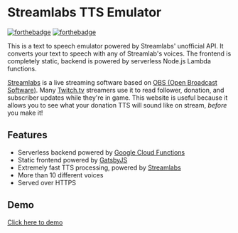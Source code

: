 # Streamlabs TTS Emulator

[![forthebadge](https://forthebadge.com/images/badges/built-with-love.svg)](https://forthebadge.com) [![forthebadge](https://forthebadge.com/images/badges/made-with-crayons.svg)](https://forthebadge.com)

This is a text to speech emulator powered by Streamlabs' unofficial API. It converts your text to speech with any of Streamlab's voices. The frontend is completely static, backend is powered by serverless Node.js Lambda functions.

[Streamlabs](https://streamlabs.com) is a live streaming software based on [OBS (Open Broadcast Software)](https://obsproject.com). Many [Twitch.tv](https://twitch.tv) streamers use it to read follower, donation, and subscriber updates while they're in game. This website is useful because it allows you to see what your donation TTS will sound like on stream, *before* you make it!

## Features
- Serverless backend powered by [Google Cloud Functions](https://cloud.google.com/functions)
- Static frontend powered by [GatsbyJS](https://www.gatsbyjs.org)
- Extremely fast TTS processing, powered by [Streamlabs](https://streamlabs.com)
- More than 10 different voices
- Served over HTTPS

## Demo
[Click here to demo](https://streamlabs-tts.surge.sh)
